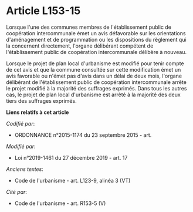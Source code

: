 # Article L153-15

Lorsque l'une des communes membres de l'établissement public de coopération intercommunale émet un avis défavorable sur les
orientations d'aménagement et de programmation ou les dispositions du règlement qui la concernent directement, l'organe
délibérant compétent de l'établissement public de coopération intercommunale délibère à nouveau.

Lorsque le projet de plan local d'urbanisme est modifié pour tenir compte de cet avis et que la commune consultée sur cette
modification émet un avis favorable ou n'émet pas d'avis dans un délai de deux mois, l'organe délibérant de l'établissement
public de coopération intercommunale arrête le projet modifié à la majorité des suffrages exprimés. Dans tous les autres cas,
le projet de plan local d'urbanisme est arrêté à la majorité des deux tiers des suffrages exprimés.

**Liens relatifs à cet article**

_Codifié par_:

  - ORDONNANCE n°2015-1174 du 23 septembre 2015 - art.

_Modifié par_:

  - Loi n°2019-1461 du 27 décembre 2019 - art. 17

_Anciens textes_:

  - Code de l'urbanisme - art. L123-9, alinéa 3  (VT)

_Cité par_:

  - Code de l'urbanisme - art. R153-5 (V)
